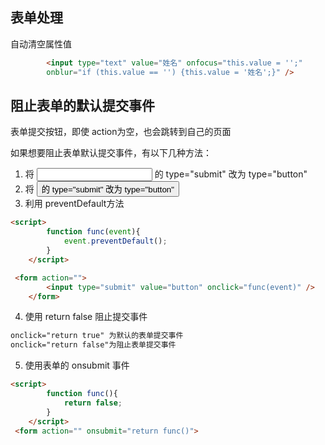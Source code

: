 ## 表单处理

自动清空属性值

```html
		<input type="text" value="姓名" onfocus="this.value = '';"
		onblur="if (this.value == '') {this.value = '姓名';}" />
```

## 阻止表单的默认提交事件
表单提交按钮，即使 action为空，也会跳转到自己的页面

如果想要阻止表单默认提交事件，有以下几种方法：

1. 将 <input> 的 type="submit" 改为 type="button"
2. 将 <button> 的 type="submit" 改为 type="button"
3. 利用 preventDefault方法

```html
<script>
        function func(event){
            event.preventDefault();
        }
    </script>

 <form action="">
        <input type="submit" value="button" onclick="func(event)" /> 
    </form>
```

4. 使用 return false 阻止提交事件
```html
onclick="return true" 为默认的表单提交事件
onclick="return false"为阻止表单提交事件
```

5. 使用表单的 onsubmit 事件
```html
<script>
        function func(){
            return false;
        }
    </script>
 <form action="" onsubmit="return func()">

```